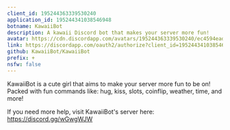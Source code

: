 ```yaml
---
client_id: 195244363339530240
application_id: 195244341038546948
botname: KawaiiBot
description: A kawaii Discord bot that makes your server more fun!
avatar: https://cdn.discordapp.com/avatars/195244363339530240/ec4594ead877809a2a53bade17f3cc94.png
link: https://discordapp.com/oauth2/authorize?client_id=195244341038546948&scope=bot
github: KawaiiBot/KawaiiBot
prefix: +
nsfw: false
---
```


KawaiiBot is a cute girl that aims to make your server more fun to be on!  
Packed with fun commands like: hug, kiss, slots, coinflip, weather, time, and more!

If you need more help, visit KawaiiBot's server here: https://discord.gg/wGwgWJW
